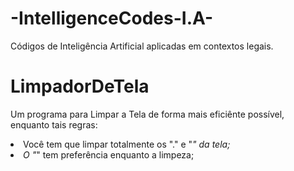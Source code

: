 # -IntelligenceCodes-I.A-
Códigos de Inteligência Artificial aplicadas em contextos legais.


# LimpadorDeTela
 Um programa para Limpar a Tela de forma mais eficiênte possível, enquanto tais regras:
    <li>Você tem que limpar totalmente os "." e "*" da tela;</li>
    <li>O "*" tem preferência enquanto a limpeza;</li>
